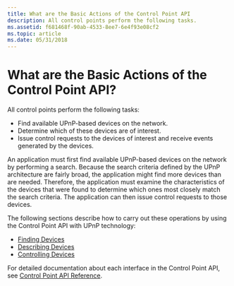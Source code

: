 ```yaml
---
title: What are the Basic Actions of the Control Point API
description: All control points perform the following tasks.
ms.assetid: f681468f-90ab-4533-8ee7-6e4f93e08cf2
ms.topic: article
ms.date: 05/31/2018
---
```


# What are the Basic Actions of the Control Point API?

All control points perform the following tasks:

-   Find available UPnP-based devices on the network.
-   Determine which of these devices are of interest.
-   Issue control requests to the devices of interest and receive events generated by the devices.

An application must first find available UPnP-based devices on the network by performing a search. Because the search criteria defined by the UPnP architecture are fairly broad, the application might find more devices than are needed. Therefore, the application must examine the characteristics of the devices that were found to determine which ones most closely match the search criteria. The application can then issue control requests to those devices.

The following sections describe how to carry out these operations by using the Control Point API with UPnP technology:

-   [Finding Devices](finding-devices.md)
-   [Describing Devices](describing-devices.md)
-   [Controlling Devices](controlling-devices.md)

For detailed documentation about each interface in the Control Point API, see [Control Point API Reference](control-point-api-with-upnp-technology-reference.md).

 

 




